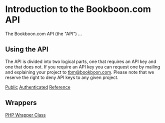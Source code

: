 # Introduction to the Bookboon.com API

The Bookboon.com API (the "API") ...

## Using the API
The API is divided into two logical parts, one that requires an API key and one that does not. If you require an API key you can request one by mailing and explaining your project to [tbm@bookboon.com](mailto:tbm@bookboon.com). Please note that we reserve the right to deny API keys to any given project.

[Public](https://github.com/bookboon/api/blob/master/Public.md)
[Authenticated](https://github.com/bookboon/api/blob/master/Authenticated.md)
[Reference](https://github.com/bookboon/api/blob/master/Reference.md)

## Wrappers
[PHP Wrapper Class](https://github.com/bookboon/api-php)
